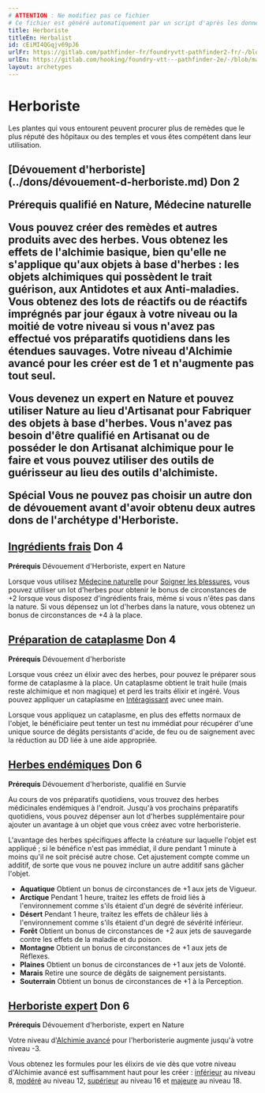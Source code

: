 ```yaml
---
# ATTENTION : Ne modifiez pas ce fichier
# Ce fichier est généré automatiquement par un script d'après les données du module Foundry VTT officiel et de sa traduction
title: Herboriste
titleEn: Herbalist
id: cEiMI4QGqjv69pJ6
urlFr: https://gitlab.com/pathfinder-fr/foundryvtt-pathfinder2-fr/-/blob/master/data/archetypes/cEiMI4QGqjv69pJ6.htm
urlEn: https://gitlab.com/hooking/foundry-vtt---pathfinder-2e/-/blob/master/packs/data/archetypes.db/herbalist.json
layout: archetypes
---
```

# Herboriste

Les plantes qui vous entourent peuvent procurer plus de remèdes que le plus réputé des hôpitaux ou des temples et vous êtes compétent dans leur utilisation.

<h2 style="text-align: left;">[Dévouement d'herboriste](../dons/dévouement-d-herboriste.md) Don 2

**Prérequis** qualifié en Nature, Médecine naturelle

Vous pouvez créer des remèdes et autres produits avec des herbes. Vous obtenez les effets de l'alchimie basique, bien qu'elle ne s'applique qu'aux objets à base d'herbes : les objets alchimiques qui possèdent le trait guérison, aux <a class="entity-link" data-pack="pf2e.equipment-srd" data-id="ktjFOp3U0wQD9t0Z" draggable="true">Antidotes</a> et aux <a class="entity-link" data-pack="pf2e.equipment-srd" data-id="UqinuuCWePTYGhVO" draggable="true">Anti-maladies</a>. Vous obtenez des lots de réactifs ou de réactifs imprégnés par jour égaux à votre niveau ou la moitié de votre niveau si vous n'avez pas effectué vos préparatifs quotidiens dans les étendues sauvages. Votre niveau d'<a class="entity-link" data-pack="pf2e.classfeatures" data-id="Pe0zmIqyTBc2Td0I" draggable="true">Alchimie avancé</a> pour les créer est de 1 et n'augmente pas tout seul.

Vous devenez un expert en Nature et pouvez utiliser Nature au lieu d'Artisanat pour Fabriquer des objets à base d'herbes. Vous n'avez pas besoin d'être qualifié en Artisanat ou de posséder le don Artisanat alchimique pour le faire et vous pouvez utiliser des <a class="entity-link" data-pack="pf2e.equipment-srd" data-id="s1vB3HdXjMigYAnY" draggable="true">outils de guérisseur</a> au lieu des outils d'alchimiste.

**Spécial** Vous ne pouvez pas choisir un autre don de dévouement avant d'avoir obtenu deux autres dons de l'archétype d'Herboriste.

## [Ingrédients frais](../dons/ingrédients-frais.md) Don 4

**Prérequis** Dévouement d'Herboriste, expert en Nature

Lorsque vous utilisez [Médecine naturelle](../dons/médecine-naturelle.md) pour [Soigner les blessures](../actions/soigner-les-blessures.md), vous pouvez utiliser un lot d'herbes pour obtenir le bonus de circonstances de +2 lorsque vous disposez d'ingrédients frais, même si vous n'êtes pas dans la nature. Si vous dépensez un lot d'herbes dans la nature, vous obtenez un bonus de circonstances de +4 à la place.

## [Préparation de cataplasme](../dons/préparation-de-cataplasme.md) Don 4

**Prérequis** Dévouement d'herboriste

Lorsque vous créez un élixir avec des herbes, pour pouvez le préparer sous forme de cataplasme à la place. Un cataplasme obtient le trait huile (mais reste alchimique et non magique) et perd les traits élixir et ingéré. Vous pouvez appliquer un cataplasme en [Intéragissant](../actions/interagir.md) avec unee main.

Lorsque vous appliquez un cataplasme, en plus des effetts normaux de l'objet, le bénéficiaire peut tenter un test nu immédiat pour récupérer d'une unique source de dégâts persistants d'acide, de feu ou de saignement avec la réduction au DD liée à une aide appropriée.

## [Herbes endémiques](../dons/herbes-endémiques.md) Don 6

**Prérequis** Dévouement d'herboriste, qualifié en Survie

Au cours de vos préparatifs quotidiens, vous trouvez des herbes médicinales endémiques à l'endroit. Jusqu'à vos prochains préparatifs quotidiens, vous pouvez dépenser aun lot d'herbes supplémentaire pour ajouter un avantage à un objet que vous créez avec votre herboristerie.

L'avantage des herbes spécifiques affecte la créature sur laquelle l'objet est appliqué ; si le bénéfice n'est pas immédiat, il dure pendant 1 minute à moins qu'il ne soit précisé autre chose. Cet ajustement compte comme un additif, de sorte que vous ne pouvez inclure un autre additif sans gâcher l'objet.

- **Aquatique** Obtient un bonus de circonstances de +1 aux jets de Vigueur.
- **Arctique** Pendant 1 heure, traitez les effets de froid liés à l'environnement comme s'ils étaient d'un degré de sévérité inférieur.
- **Désert** Pendant 1 heure, traitez les effets de châleur liés à l'environnement comme s'ils étaient d'un degré de sévérité inférieur.
- **Forêt** Obtient un bonus de circonstances de +2 aux jets de sauvegarde contre les effets de la maladie et du poison.
- **Montagne** Obtient un bonus de circonstances de +1 aux jets de Réflexes.
- **Plaines** Obtient un bonus de circonstances de +1 aux jets de Volonté.
- **Marais** Retire une source de dégâts de saignement persistants.
- **Souterrain** Obtient un bonus de circonstances de +1 à la Perception.

## [Herboriste expert](../dons/herboriste-expert.md) Don 6

**Prérequis** Dévouement d'herboriste, expert en Nature

Votre niveau d'[Alchimie avancé](../capacité-classe/alchimie-avancée.md) pour l'herboristerie augmente jusqu'à votre niveau -3.

Vous obtenez les formules pour les élixirs de vie dès que votre niveau d'Alchimie avancé est suffisamment haut pour les créer : [inférieur](../équipements/élixir-de-vie-inférieur.md) au niveau 8, [modéré](../équipements/elixir-de-vie-modéré.md) au niveau 12, [supérieur](../équipements/elixir-de-vie-supérieur.md) au niveau 16 et [majeure](../équipements/elixir-de-vie-majeur.md) au niveau 18.
